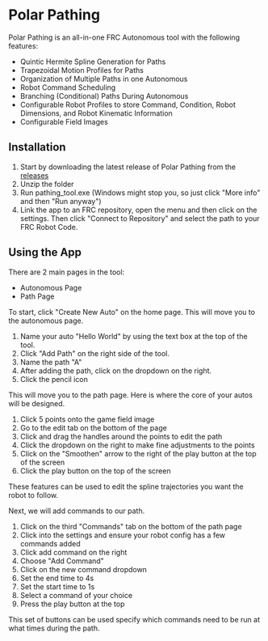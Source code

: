 # Polar Pathing
Polar Pathing is an all-in-one FRC Autonomous tool with the following features:
- Quintic Hermite Spline Generation for Paths
- Trapezoidal Motion Profiles for Paths
- Organization of Multiple Paths in one Autonomous
- Robot Command Scheduling
- Branching (Conditional) Paths During Autonomous
- Configurable Robot Profiles to store Command, Condition, Robot Dimensions, and Robot Kinematic Information
- Configurable Field Images

## Installation
1. Start by downloading the latest release of Polar Pathing from the [releases](https://github.com/HighlandersFRC/2024-Pathing-Tool/releases)
2. Unzip the folder
3. Run pathing_tool.exe (Windows might stop you, so just click "More info" and then "Run anyway")
4. Link the app to an FRC repository, open the menu and then click on the settings. Then click "Connect to Repository" and select the path to your FRC Robot Code.

## Using the App

There are 2 main pages in the tool:

- Autonomous Page
- Path Page

To start, click "Create New Auto" on the home page. This will move you to the autonomous page.

1. Name your auto "Hello World" by using the text box at the top of the tool.
2. Click "Add Path" on the right side of the tool.
3. Name the path "A"
4. After adding the path, click on the dropdown on the right.
5. Click the pencil icon

This will move you to the path page. Here is where the core of your autos will be designed.

1. Click 5 points onto the game field image
2. Go to the edit tab on the bottom of the page
3. Click and drag the handles around the points to edit the path
4. Click the dropdown on the right to make fine adjustments to the points
5. Click on the "Smoothen" arrow to the right of the play button at the top of the screen
6. Click the play button on the top of the screen

These features can be used to edit the spline trajectories you want the robot to follow.

Next, we will add commands to our path.

1. Click on the third "Commands" tab on the bottom of the path page
2. Click into the settings and ensure your robot config has a few commands added
3. Click add command on the right
4. Choose "Add Command"
5. Click on the new command dropdown
6. Set the end time to 4s
7. Set the start time to 1s
8. Select a command of your choice
9. Press the play button at the top

This set of buttons can be used specify which commands need to be run at what times during the path.